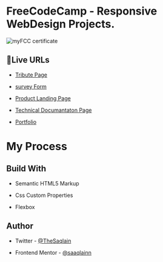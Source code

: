 
# FreeCodeCamp - Responsive WebDesign Projects.

![myFCC certificate](https://user-images.githubusercontent.com/86760164/146559995-cd0a9004-bcc9-456b-bfaf-87e567b66a69.png)

## 🚀Live URLs

 - [Tribute Page](https://saaqlainn.github.io/FreeCodeCamp/Tribute-page)

 - [survey Form](https://saaqlainn.github.io/FreeCodeCamp/Survey-form)

 - [Product Landing Page](https://saaqlainn.github.io/FreeCodeCamp/Product-Landing-Page)

 - [Technical Documantaton Page](https://saaqlainn.github.io/FreeCodeCamp/Technical-Documentation-Page)
 
 - [Portfolio](https://saaqlainn.github.io/FreeCodeCamp/Portfolio)


# My Process

## Build With

- Semantic HTML5 Markup

- Css Custom Properties

- Flexbox


## Author

- Twitter - [@TheSaqlain](https://twitter.com/TheSaqlain)

- Frontend Mentor - [@saaqlainn](https://www.frontendmentor.io/home)
